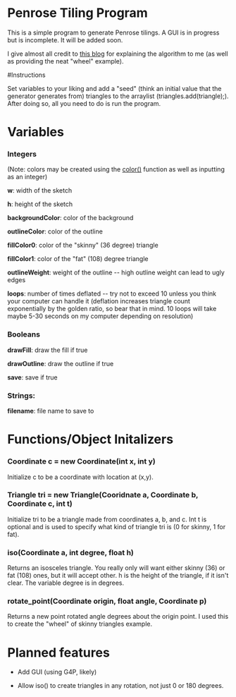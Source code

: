 # Penrose Tiling Program

This is a simple program to generate Penrose tilings. A GUI is in progress but is incomplete. It will be added soon.

I give almost all credit to [this blog](http://preshing.com/20110831/penrose-tiling-explained/) for explaining the algorithm to me (as well as providing the neat "wheel" example).

#Instructions

Set variables to your liking and add a "seed" (think an initial value that the generator generates from) triangles to the arraylist (triangles.add(triangle);). After doing so, all you need to do is run the program.

# Variables

### Integers

(Note: colors may be created using the [color()](https://processing.org/reference/color_.html) function as well as inputting as an integer)

**w**: width of the sketch

**h**: height of the sketch

**backgroundColor**: color of the background

**outlineColor**: color of the outline

**fillColor0**: color of the "skinny" (36 degree) triangle

**fillColor1**: color of the "fat" (108) degree triangle

**outlineWeight**: weight of the outline -- high outline weight can lead to ugly edges

**loops**: number of times deflated -- try not to exceed 10 unless you think your computer can handle it (deflation increases triangle count exponentially by the golden ratio, so bear that in mind. 10 loops will take maybe 5-30 seconds on my computer depending on resolution)

### Booleans

**drawFill**: draw the fill if true

**drawOutline**: draw the outline if true

**save**: save if true

### Strings:

**filename**: file name to save to

# Functions/Object Initalizers

### Coordinate c = new Coordinate(int x, int y)

Initialize c to be a coordinate with location at (x,y).

### Triangle tri = new Triangle(Cooridnate a, Coordinate b, Coordinate c, int t)

Initialize tri to be a triangle made from coordinates a, b, and c. Int t is optional and is used to specify what kind of triangle tri is (0 for skinny, 1 for fat).

### iso(Coordinate a, int degree, float h)

Returns an isosceles triangle. You really only will want either skinny (36) or fat (108) ones, but it will accept other. h is the height of the triangle, if it isn't clear. The variable degree is in degrees.

### rotate_point(Coordinate origin, float angle, Coordinate p)

Returns a new point rotated angle degrees about the origin point. I used this to create the "wheel" of skinny triangles example.

# Planned features

* Add GUI (using G4P, likely)

* Allow iso() to create triangles in any rotation, not just 0 or 180 degrees.
